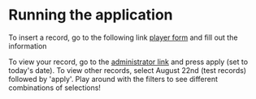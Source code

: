 # Running the application

To insert a record, go to the following link [player form](https://nicolas-p-app.herokuapp.com/form) and fill out the information

To view your record, go to the [administrator link](https://nicolas-p-app.herokuapp.com/admin) and press apply (set to today's date). 
To view other records, select August 22nd (test records) followed by 'apply'. Play around with the filters to see different combinations of selections!
